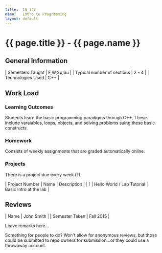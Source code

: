 ```yaml
---
title:  CS 142
name:   Intro to Programming
layout: default
---
```


# {{ page.title }} - {{ page.name }}

## General Information

| Semesters Taught | F,W,Sp,Su |
| Typical number of sections | 2 - 4 |
| Technologies Used | C++ |

## Work Load

### Learning Outcomes

Students learn the basic programming paradigms through C++. These include varaiables, loops, objects, and solving problems suing these basic constructs.

### Homework

Consists of weekly assignments that are graded automatically online.

### Projects

There is a project due every week (?).

| Project Number | Name | Description |
| 1 | Hello World / Lab Tutorial | Basic Intro at the lab |

## Reviews

| Name | John Smith |
| Semester Taken | Fall 2015 | 

Leave remarks here...

Something for people to do? Won't allow for anonymous reviews, but those could be submitted to repo owners for submission...or they could use a throwaway account.